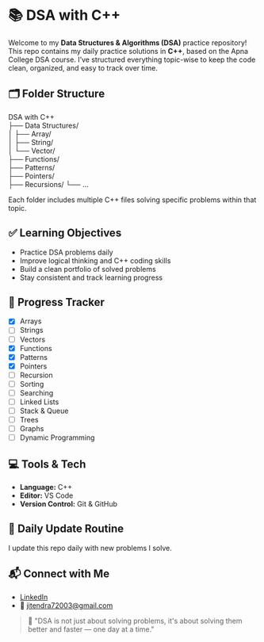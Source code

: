 # 📚 DSA with C++ 

Welcome to my **Data Structures & Algorithms (DSA)** practice repository! This repo contains my daily practice solutions in **C++**, based on the Apna College DSA course. I’ve structured everything topic-wise to keep the code clean, organized, and easy to track over time.

## 🗂️ Folder Structure

DSA with C++  
├── Data Structures/  
│   ├── Array/  
│   ├── String/  
│   └── Vector/  
├── Functions/  
├── Patterns/  
├── Pointers/  
├── Recursions/
└── ...

Each folder includes multiple C++ files solving specific problems within that topic.

## ✅ Learning Objectives

- Practice DSA problems daily  
- Improve logical thinking and C++ coding skills  
- Build a clean portfolio of solved problems  
- Stay consistent and track learning progress

## 🚀 Progress Tracker

- [x] Arrays  
- [ ] Strings  
- [ ] Vectors  
- [x] Functions  
- [x] Patterns
- [x] Pointers  
- [ ] Recursion  
- [ ] Sorting  
- [ ] Searching  
- [ ] Linked Lists  
- [ ] Stack & Queue  
- [ ] Trees  
- [ ] Graphs  
- [ ] Dynamic Programming

## 💻 Tools & Tech

- **Language:** C++  
- **Editor:** VS Code  
- **Version Control:** Git & GitHub

## 📅 Daily Update Routine

I update this repo daily with new problems I solve.

## 📬 Connect with Me

- [LinkedIn](https://www.linkedin.com/in/jitendrachaudhary30)  
- 📧 jitendra72003@gmail.com

> 🧠 "DSA is not just about solving problems, it's about solving them better and faster — one day at a time."
